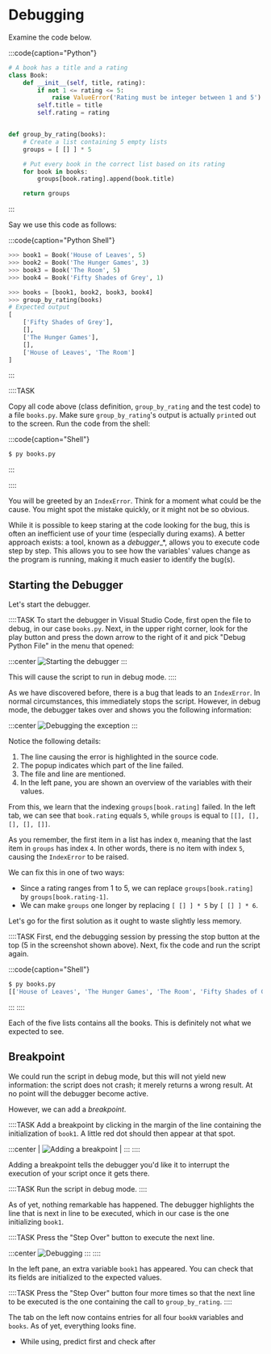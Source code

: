 # Debugging

Examine the code below.

:::code{caption="Python"}

```python
# A book has a title and a rating
class Book:
    def __init__(self, title, rating):
        if not 1 <= rating <= 5:
            raise ValueError('Rating must be integer between 1 and 5')
        self.title = title
        self.rating = rating


def group_by_rating(books):
    # Create a list containing 5 empty lists
    groups = [ [] ] * 5

    # Put every book in the correct list based on its rating
    for book in books:
        groups[book.rating].append(book.title)

    return groups
```

:::

Say we use this code as follows:

:::code{caption="Python Shell"}

```python
>>> book1 = Book('House of Leaves', 5)
>>> book2 = Book('The Hunger Games', 3)
>>> book3 = Book('The Room', 5)
>>> book4 = Book('Fifty Shades of Grey', 1)

>>> books = [book1, book2, book3, book4]
>>> group_by_rating(books)
# Expected output
[
    ['Fifty Shades of Grey'],
    [],
    ['The Hunger Games'],
    [],
    ['House of Leaves', 'The Room']
]
```

:::

::::TASK

Copy all code above (class definition, `group_by_rating` and the test code) to a file `books.py`.
Make sure `group_by_rating`'s output is actually `print`ed out to the screen.
Run the code from the shell:

:::code{caption="Shell"}

```bash
$ py books.py
```

:::

::::

You will be greeted by an `IndexError`.
Think for a moment what could be the cause.
You might spot the mistake quickly, or it might not be so obvious.

While it is possible to keep staring at the code looking for the bug, this is often an inefficient use of your time (especially during exams).
A better approach exists: a tool, known as a *debugger*_*, allows you to execute code step by step.
This allows you to see how the variables' values change as the program is running, making it much easier to identify the bug(s).

## Starting the Debugger

Let's start the debugger.

::::TASK
To start the debugger in Visual Studio Code, first open the file to debug, in our case `books.py`.
Next, in the upper right corner, look for the play button and press the down arrow to the right of it and pick "Debug Python File" in the menu that opened:

:::center
![Starting the debugger](./vscode-debug.png)
:::

This will cause the script to run in debug mode.
::::

As we have discovered before, there is a bug that leads to an `IndexError`.
In normal circumstances, this immediately stops the script.
However, in debug mode, the debugger takes over and shows you the following information:

:::center
![Debugging the exception](./exception.png)
:::

Notice the following details:

1. The line causing the error is highlighted in the source code.
2. The popup indicates which part of the line failed.
3. The file and line are mentioned.
4. In the left pane, you are shown an overview of the variables with their values.

From this, we learn that the indexing `groups[book.rating]` failed.
In the left tab, we can see that `book.rating` equals `5`, while `groups` is equal to `[[], [], [], [], []]`.

As you remember, the first item in a list has index `0`, meaning that the last item in `groups` has index `4`.
In other words, there is no item with index `5`, causing the `IndexError` to be raised.

We can fix this in one of two ways:

* Since a rating ranges from 1 to 5, we can replace `groups[book.rating]` by `groups[book.rating-1]`.
* We can make `groups` one longer by replacing `[ [] ] * 5` by `[ [] ] * 6`.

Let's go for the first solution as it ought to waste slightly less memory.

::::TASK
First, end the debugging session by pressing the stop button at the top (5 in the screenshot shown above).
Next, fix the code and run the script again.

:::code{caption="Shell"}

```bash
$ py books.py
[['House of Leaves', 'The Hunger Games', 'The Room', 'Fifty Shades of Grey'], ['House of Leaves', 'The Hunger Games', 'The Room', 'Fifty Shades of Grey'], ['House of Leaves', 'The Hunger Games', 'The Room', 'Fifty Shades of Grey'], ['House of Leaves', 'The Hunger Games', 'The Room', 'Fifty Shades of Grey'], ['House of Leaves', 'The Hunger Games', 'The Room', 'Fifty Shades of Grey']]
```

:::
::::

Each of the five lists contains all the books.
This is definitely not what we expected to see.

## Breakpoint

We could run the script in debug mode, but this will not yield new information: the script does not crash; it merely returns a wrong result.
At no point will the debugger become active.

However, we can add a *breakpoint*.

::::TASK
Add a breakpoint by clicking in the margin of the line containing the initialization of `book1`.
A little red dot should then appear at that spot.

:::center
| ![Adding a breakpoint](./breakpoint.png) |
:::
::::

Adding a breakpoint tells the debugger you'd like it to interrupt the execution of your script once it gets there.

::::TASK
Run the script in debug mode.
::::

As of yet, nothing remarkable has happened.
The debugger highlights the line that is next in line to be executed, which in our case is the one initializing `book1`.

::::TASK
Press the "Step Over" button to execute the next line.

:::center
![Debugging](./stepping.png)
:::
::::

In the left pane, an extra variable `book1` has appeared.
You can check that its fields are initialized to the expected values.

::::TASK
Press the "Step Over" button four more times so that the next line to be executed is the one containing the call to `group_by_rating`.
::::

The tab on the left now contains entries for all four `bookN` variables and `books`.
As of yet, everything looks fine.

* While using, predict first and check after